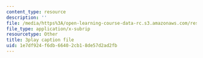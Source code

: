 ```yaml
---
content_type: resource
description: ''
file: /media/https%3A/open-learning-course-data-rc.s3.amazonaws.com/res-15-003-shaping-the-future-of-work-15-662x-spring-2016/1e7df924f6db66402cb18de57d2ad2fb_xDoe1HvHfbM.srt
file_type: application/x-subrip
resourcetype: Other
title: 3play caption file
uid: 1e7df924-f6db-6640-2cb1-8de57d2ad2fb
---
```


